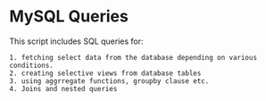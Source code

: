 # MySQL Queries 
This script includes SQL queries for:


    1. fetching select data from the database depending on various conditions. 
    2. creating selective views from database tables
    3. using aggrregate functions, groupby clause etc.
    4. Joins and nested queries
    
